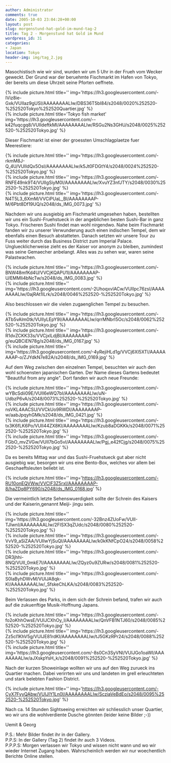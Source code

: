 ```yaml
---
author: Administrator
comments: true
date: 2005-10-03 23:04:28+00:00
layout: post
slug: morgenstund-hat-gold-im-mund-tag-2
title: Tag 2 - Morgenstund hat Gold im Mund
wordpress_id: 31
categories:
- Japan
location: Tokyo
header-img: img/tag_2.jpg
---
```


Masochistisch wie wir sind, wurden wir um 5 Uhr in der Frueh vom Wecker geweckt. Der Grund war der beruehmte Fischmarkt im Hafen von Tokyo, der bereits um diese Uhrzeit seine Pforten oeffnete. 


<div class="row">
<div class="col-sm-6">
   {% include picture.html title='' img='https://lh3.googleusercontent.com/-IViz8ie-Gxk/VUIIaz9gUSI/AAAAAAAALIw/DBS36T5bI84/s2048/0020%252520-%252520Tokyo%252520Quartier.jpg' %}
 </div>
<div class="col-sm-6">
   {% include picture.html title='Tokyo fish market' img='https://lh3.googleusercontent.com/--k42fuqcgq8/VUIIdeftkMI/AAAAAAAALIw/RSGu2Ns3GHU/s2048/0025%252520-%252520Tokyo.jpg' %}
 </div>
</div>

Dieser Fischmarkt ist einer der groessten Umschlagplaetze fuer Meerestiere:

<div class="row">
<div class="col-sm-4">
   {% include picture.html title='' img='https://lh3.googleusercontent.com/-rkmM8J-Q_4U/VUIIdQx5OsI/AAAAAAAALIw/k5Jt0FDGtY4/s2048/0024%252520-%252520Tokyo.jpg' %}
 </div>
<div class="col-sm-4">
   {% include picture.html title='' img='https://lh3.googleusercontent.com/-RNFE49nk9T4/VUIIgSiyM0I/AAAAAAAALIw/XvuYZ3nfJTY/s2048/0030%252520-%252520Tokyo.jpg' %}
 </div>
<div class="col-sm-4">
   {% include picture.html title='' img='https://lh3.googleusercontent.com/-N4T5L3_6XmM/VVCiPUaL_BI/AAAAAAAAP-M/6Pbt8Df19UQ/s2048/ds_IMG_0073.jpg' %}
 </div>
</div>

Nachdem wir uns ausgiebig am Fischmarkt umgesehen haben, bestellten wir uns ein Sushi-Fruehstueck in der angeblichen besten Sushi-Bar in ganz Tokyo. Frischeren Sushi findet man wohl nirgendwo. 
Nahe beim Fischmarkt fanden wir zu unserer Verwunderung auch einen indischen Tempel, dem wir ebenfalls einen Besuch abstatteten. Danach setzten wir unsere Tour zu Fuss weiter durch das Business District zum Imperial Palace. Ungluecklicherweise zieht es der Kaiser vor anonym zu bleiben, zumindest was seine Gemaecher anbelangt. Alles was zu sehen war, waren seine Palastwachen.

<div class="row">
<div class="col-sm-6">
   {% include picture.html title='' img='https://lh3.googleusercontent.com/-BNW48mfKd4U/VVCjKQAPU1I/AAAAAAAAP-U/EMMli4bNcTw/s2048/ds_IMG_0083.jpg' %}
 </div>
<div class="col-sm-6">
   {% include picture.html title='' img='https://lh3.googleusercontent.com/-2UhoqxvlACw/VUIIpc76zsI/AAAAAAAALIw/0ajRAt1ILrk/s2048/0046%252520-%252520Tokyo.jpg' %}
 </div>
</div>


Also beschlossen wir die vielen zugaenglichen Tempel zu besuchen.

<div class="row">
<div class="col-sm-4">
   {% include picture.html title='' img='https://lh3.googleusercontent.com/-ATb5vAlm0tk/VUIIyLEpY9I/AAAAAAAALIw/qrrMNbrI5Oc/s2048/0062%252520-%252520Tokyo.jpg' %}
 </div>
<div class="col-sm-4">
   {% include picture.html title='' img='https://lh3.googleusercontent.com/-R1dvZCKK33s/VVCjxlLdjBI/AAAAAAAAP-g/euQBCiEN78g/s2048/ds_IMG_0167.jpg' %}
 </div>
<div class="col-sm-4">
   {% include picture.html title='' img='https://lh3.googleusercontent.com/-4yRejiHLd1g/VVCj6XI5XTI/AAAAAAAAP-o/ZJYdkN7e82A/s2048/ds_IMG_0169.jpg' %}
 </div>
</div>


Auf dem Weg zwischen den einzelnen Tempel, besuchten wir auch den wohl schoensten japanischen Garten. Der Name dieses Gartens bedeutet "Beautiful from any angle". Dort fanden wir auch neue Freunde:


<div class="row">
 <div class="col-sm-3">
   {% include picture.html title='' img='https://lh3.googleusercontent.com/-wYBcSdii09E/VUII6eWQ7bI/AAAAAAAALIw/uN-UdbzP6vA/s2048/0073%252520-%252520Tokyo.jpg' %}
 </div>
<div class="col-sm-3">
   {% include picture.html title='' img='https://lh3.googleusercontent.com/-nsVKL4AACSU/VVCkUo9RWDI/AAAAAAAAP-w/aabJpqyhGMk/s2048/ds_IMG_0421.jpg' %}
 </div>
<div class="col-sm-3">
   {% include picture.html title='' img='https://lh3.googleusercontent.com/-tx3K6fLK6Po/VUII44ZX8KI/AAAAAAAALIw/Kzub8aDGKKk/s2048/0071%252520-%252520Tokyo.jpg' %}
 </div>
<div class="col-sm-3">
   {% include picture.html title='' img='https://lh3.googleusercontent.com/-FGbO_mvZVGw/VUII7bGo5vI/AAAAAAAALIw/Pgj_e42fCjg/s2048/0075%252520-%252520Tokyo.jpg' %}
 </div>
</div>


Da es bereits Mittag war und das Sushi-Fruehstueck gut aber nicht ausgiebig war, besorgen wir uns eine Bento-Box, welches vor allem bei Geschaeftsleuten beliebt ist.

{% include picture.html title='' img='https://lh3.googleusercontent.com/-RU10onEQVWw/VVClF3Z5rxI/AAAAAAAAP-8/haZDq8PY690/s2048/ds_IMG_0168.jpg' %}


Die vermeintlich letzte Sehenswuerdigkeit sollte der Schrein des Kaisers und der Kaiserin,genannt Meiji- jingu sein.

<div class="row">
 <div class="col-sm-3">
   {% include picture.html title='' img='https://lh3.googleusercontent.com/-32Bnz4ZUoFw/VUII-TJlwnI/AAAAAAAALIw/2FISX3qZUdc/s2048/0080%252520-%252520Tokyo.jpg' %}
 </div>
<div class="col-sm-3">
   {% include picture.html title='' img='https://lh3.googleusercontent.com/-VvV9_aSiZAA/VUIIwYjSuQI/AAAAAAAALIw/k0kKNfCpO24/s2048/0058%252520-%252520Tokyo.jpg' %}
 </div>
<div class="col-sm-3">
   {% include picture.html title='' img='https://lh3.googleusercontent.com/-DR3jhhi-8NQ/VUII_0mkE7I/AAAAAAAALIw/ZQyz0u9ZURw/s2048/0081%252520-%252520Tokyo.jpg' %}
 </div>
<div class="col-sm-3">
   {% include picture.html title='' img='https://lh3.googleusercontent.com/-S0laByhDWvM/VUIJA8qk-KI/AAAAAAAALIw/_SfskeChLKA/s2048/0083%252520-%252520Tokyo.jpg' %}
 </div>
</div>


Beim Verlassen des Parks, in dem sich der Schrein befand, trafen wir auch auf die zukuenftige Musik-Hoffnung Japans.

<div class="row">
<div class="col-sm-4">
   {% include picture.html title='' img='https://lh3.googleusercontent.com/-fo2oKhhOwsE/VUIJCXhOy_I/AAAAAAAALIw/QnVFB1NTJ60/s2048/0085%252520-%252520Tokyo.jpg' %}
 </div>
<div class="col-sm-4">
   {% include picture.html title='' img='https://lh3.googleusercontent.com/-Zz5cI1KhV5g/VUIJE81rdKI/AAAAAAAALIw/tJ5GKzRPr24/s2048/0088%252520-%252520Tokyo.jpg' %}
 </div>
<div class="col-sm-4">
   {% include picture.html title='' img='https://lh3.googleusercontent.com/-8s0Cn3SyVNI/VUIJGo1oaWI/AAAAAAAALIw/aJXskpYsH_k/s2048/0091%252520-%252520Tokyo.jpg' %}
 </div>
</div>


Nach der kurzen Showeinlage wollten wir uns auf den Weg zurueck ins Quartier machen. Dabei verirrten wir uns und landeten im grell erleuchteten und stark belebten Fashion District.

{% include picture.html title='' img='https://lh3.googleusercontent.com/-CyX7FvyQAbw/VUIJIY1Ln0I/AAAAAAAALIw/ScziaVeBdEo/s2048/0095%252520-%252520Tokyo.jpg' %}


Nach  ca. 14 Stunden Sightseeing erreichten wir schliesslich unser Quartier, wo wir uns die wohlverdiente Dusche gönnten (leider keine Bilder ;-))

Uemit & Georg

P.S.: Mehr Bilder findet ihr in der Gallery.  
P.P.S: In der Gallery (Tag 2) findet ihr auch 3 Videos.   
P.P.P.S: Morgen verlassen wir Tokyo und wissen nicht wann und wo wir wieder Internet Zugang haben. Wahrscheinlich werden wir nur woechentlich Berichte Online stellen.  
